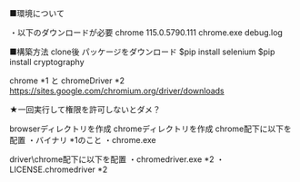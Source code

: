 
■環境について　

・以下のダウンロードが必要
chrome 115.0.5790.111
chrome.exe
debug.log

■構築方法
clone後 パッケージをダウンロード
$pip install selenium
$pip install cryptography


chrome *1 と
chromeDriver *2
https://sites.google.com/chromium.org/driver/downloads


★一回実行して権限を許可しないとダメ？

browserディレクトリを作成
chromeディレクトリを作成
chrome配下に以下を配置
・バイナリ *1のこと
・chrome.exe

driver\chrome配下に以下を配置
・chromedriver.exe *2
・LICENSE.chromedriver *2